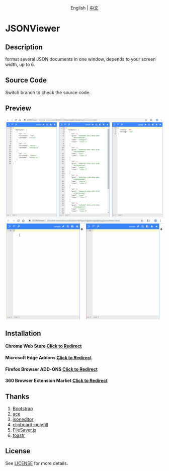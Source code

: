 <p align="center">
    <span>English</span> |  
    <a href="README.zh-cn.md">中文</a>
</p>

# JSONViewer

## Description
format several JSON documents in one window, depends to your screen width, up to 6.

## Source Code
Switch branch to check the source code.

## Preview
![Preview](/pic/jsonviewer.png)
![Preview](/pic/jsonviewer.gif)

## Installation
#### Chrome Web Store [Click to Redirect](https://chrome.google.com/webstore/detail/jsonviewer/khbdpaabobknhhlpglenglkkhdmkfnca)

#### Microsoft Edge Addons [Click to Redirect](https://microsoftedge.microsoft.com/addons/detail/plbmlbokmdfffnjgepkiknofbbljempm)

#### Firefox Browser ADD-ONS [Click to Redirect](https://addons.mozilla.org/zh-CN/firefox/addon/jsonviewpro/)

#### 360 Browser Extension Market [Click to Redirect](https://www.cnblogs.com/oppoic/p/10444012.html)

## Thanks
1. [Bootstrap](https://github.com/twbs/bootstrap)
2. [ace](https://github.com/ajaxorg/ace)
3. [jsoneditor](https://github.com/josdejong/jsoneditor)
4. [clipboard-polyfill](https://github.com/lgarron/clipboard-polyfill)
5. [FileSaver.js](https://github.com/eligrey/FileSaver.js)
6. [toastr](https://github.com/CodeSeven/toastr)

## License
See [LICENSE](LICENSE) for more details.
